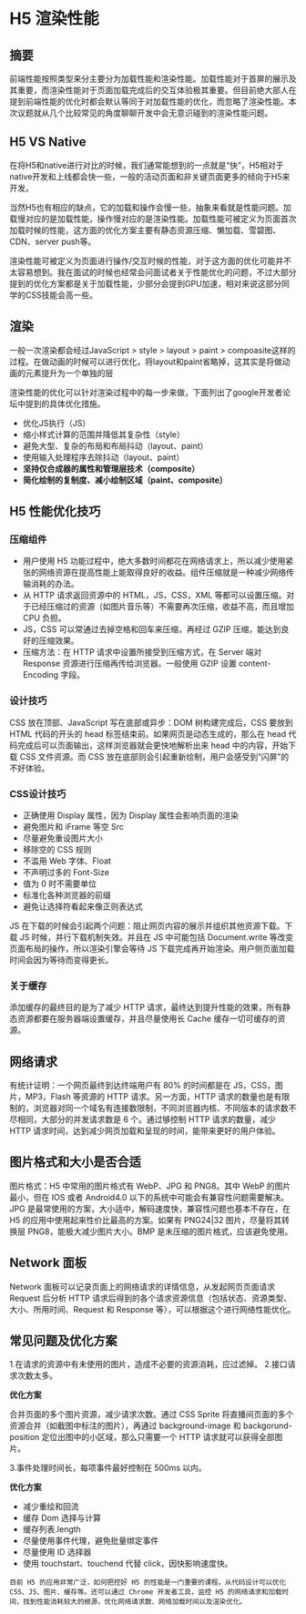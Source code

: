# H5 渲染性能

## 摘要
前端性能按照类型来分主要分为加载性能和渲染性能。加载性能对于首屏的展示及其重要，而渲染性能对于页面加载完成后的交互体验极其重要。但目前绝大部人在提到前端性能的优化时都会默认等同于对加载性能的优化，而忽略了渲染性能。本次议题就从几个比较常见的角度聊聊开发中会无意识碰到的渲染性能问题。

## H5 VS Native
在将H5和native进行对比的时候，我们通常能想到的一点就是“快”，H5相对于native开发和上线都会快一些，一般的活动页面和非关键页面更多的倾向于H5来开发。

当然H5也有相应的缺点，它的加载和操作会慢一些，抽象来看就是性能问题。加载慢对应的是加载性能，操作慢对应的是渲染性能。加载性能可被定义为页面首次加载时候的性能，这方面的优化方案主要有静态资源压缩、懒加载、雪碧图、CDN、server push等。

渲染性能可被定义为页面进行操作/交互时候的性能，对于这方面的优化可能并不太容易想到。我在面试的时候也经常会问面试者关于性能优化的问题，不过大部分提到的优化方案都是关于加载性能，少部分会提到GPU加速，相对来说这部分同学的CSS技能会高一些。

## 渲染
一般一次渲染都会经过JavaScript > style > layout > paint > compoasite这样的过程。在做动画的时候可以进行优化，将layout和paint省略掉，这其实是将做动画的元素提升为一个单独的层

渲染性能的优化可以针对渲染过程中的每一步来做，下面列出了google开发者论坛中提到的具体优化措施。
- 优化JS执行（JS）
- 缩小样式计算的范围并降低其复杂性（style）
- 避免大型、复杂的布局和布局抖动（layout、paint）
- 使用输入处理程序去除抖动（layout、paint）
- **坚持仅合成器的属性和管理层技术（composite）**
- **简化绘制的复制度、减小绘制区域（paint、composite）**

## H5 性能优化技巧

### 压缩组件
- 用户使用 H5 功能过程中，绝大多数时间都花在网络请求上，所以减少使用紧张的网络资源在提高性能上能取得良好的收益。组件压缩就是一种减少网络传输消耗的办法。
- 从 HTTP 请求返回资源中的 HTML，JS，CSS，XML 等都可以设置压缩。对于已经压缩过的资源（如图片音乐等）不需要再次压缩，收益不高，而且增加 CPU 负担。
- JS，CSS 可以常通过去掉空格和回车来压缩，再经过 GZIP 压缩，能达到良好的压缩效果。
- 压缩方法：在 HTTP 请求中设置所接受到压缩方式，在 Server 端对 Response 资源进行压缩再传给浏览器。一般使用 GZIP 设置 content-Encoding 字段。

### 设计技巧
CSS 放在顶部、JavaScript 写在底部或异步：DOM 树构建完成后，CSS 要放到 HTML 代码的开头的 head 标签结束前。如果网页是动态生成的，那么在 head 代码完成后可以页面输出，这样浏览器就会更快地解析出来 head 中的内容，开始下载 CSS 文件资源。而 CSS 放在底部则会引起重新绘制，用户会感受到“闪屏”的不好体验。

### CSS设计技巧
- 正确使用 Display 属性，因为 Display 属性会影响页面的渲染
- 避免图片和 iFrame 等空 Src
- 尽量避免重设图片大小
- 移除空的 CSS 规则
- 不滥用 Web 字体、Float
- 不声明过多的 Font-Size
- 值为 0 时不需要单位
- 标准化各种浏览器的前缀
- 避免让选择符看起来像正则表达式

JS 在下载的时候会引起两个问题：阻止网页内容的展示并组织其他资源下载。下载 JS 时候，并行下载机制失效。并且在 JS 中可能包括 Document.write 等改变页面布局的操作，所以渲染引擎会等待 JS 下载完成再开始渲染。用户侧页面加载时间会因为等待而变得更长。

### 关于缓存
添加缓存的最终目的是为了减少 HTTP 请求，最终达到提升性能的效果，所有静态资源都要在服务器端设置缓存，并且尽量使用长 Cache 缓存一切可缓存的资源。

## 网络请求
有统计证明：一个网页最终到达终端用户有 80% 的时间都是在 JS，CSS，图片，MP3，Flash 等资源的 HTTP 请求。另一方面，HTTP 请求的数量也是有限制的，浏览器对同一个域名有连接数限制，不同浏览器内核、不同版本的请求数不尽相同，大部分的并发请求数是 6 个。通过够控制 HTTP 请求的数量，减少 HTTP 请求时间，达到减少网页加载和呈现的时间，能带来更好的用户体验。

## 图片格式和大小是否合适
图片格式：H5 中常用的图片格式有 WebP、JPG 和 PNG8。其中 WebP 的图片最小，但在 IOS 或者 Android4.0 以下的系统中可能会有兼容性问题需要解决。JPG 是最常使用的方案，大小适中，解码速度快，兼容性问题也基本不存在，在 H5 的应用中使用起来性价比最高的方案。如果有 PNG24|32 图片，尽量将其转换层 PNG8，能极大减少图片大小。BMP 是未压缩的图片格式，应该避免使用。

## Network 面板
Network 面板可以记录页面上的网络请求的详情信息，从发起网页页面请求 Request 后分析 HTTP 请求后得到的各个请求资源信息（包括状态、资源类型、大小、所用时间、Request 和 Response 等），可以根据这个进行网络性能优化。


## 常见问题及优化方案
1.在请求的资源中有未使用的图片，造成不必要的资源消耗，应过滤掉。
2.接口请求次数太多。

**优化方案**

合并页面的多个图片资源，减少请求次数。通过 CSS Sprite 将直播间页面的多个资源合并（如截图中标注的图片），再通过 background-image 和 backgorund-position 定位出图中的小区域，那么只需要一个 HTTP 请求就可以获得全部图片。

3.事件处理时间长，每项事件最好控制在 500ms 以内。

**优化方案**
- 减少重绘和回流
- 缓存 Dom 选择与计算
- 缓存列表.length
- 尽量使用事件代理，避免批量绑定事件
- 尽量使用 ID 选择器
- 使用 touchstart、touchend 代替 click，因快影响速度快。

```
目前 H5 的应用非常广泛，如何把控好 H5 的性能是一门重要的课程。从代码设计可以优化 CSS、JS、图片、缓存等。还可以通过 Chrome 开发者工具，监控 H5 的网络请求和加载时间，找到性能消耗较大的根源，优化网络请求数、网络加载时间以及渲染优化。
```